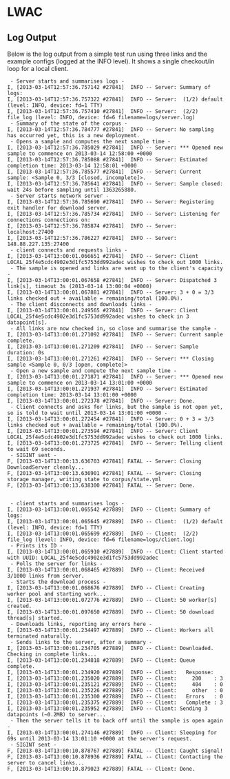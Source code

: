 LWAC
====



Log Output
----------
Below is the log output from a simple test run using three links and the example configs (logged at the INFO level).  It shows a single checkout/in loop for a local client.


     - Server starts and summarises logs - 
    I, [2013-03-14T12:57:36.757142 #27841]  INFO -- Server: Summary of logs:
    I, [2013-03-14T12:57:36.757322 #27841]  INFO -- Server:  (1/2) default (level: INFO, device: fd=1 TTY)
    I, [2013-03-14T12:57:36.757410 #27841]  INFO -- Server:  (2/2) file_log (level: INFO, device: fd=6 filename=logs/server.log)
     - Summary of the state of the corpus - 
    I, [2013-03-14T12:57:36.784777 #27841]  INFO -- Server: No sampling has occurred yet, this is a new deployment.
     - Opens a sample and computes the next sample time - 
    I, [2013-03-14T12:57:36.785029 #27841]  INFO -- Server: *** Opened new sample to commence on 2013-03-14 12:58:00 +0000
    I, [2013-03-14T12:57:36.785088 #27841]  INFO -- Server: Estimated completion time: 2013-03-14 12:58:01 +0000
    I, [2013-03-14T12:57:36.785577 #27841]  INFO -- Server: Current sample: <Sample 0, 3/3 [closed, incomplete]>.
    I, [2013-03-14T12:57:36.785641 #27841]  INFO -- Server: Sample closed: wait 24s before sampling until 1363265880.
     - Server starts network server -
    I, [2013-03-14T12:57:36.785690 #27841]  INFO -- Server: Registering exit handler for download server.
    I, [2013-03-14T12:57:36.785734 #27841]  INFO -- Server: Listening for connections connections on:
    I, [2013-03-14T12:57:36.785874 #27841]  INFO -- Server:   localhost:27400
    I, [2013-03-14T12:57:36.786227 #27841]  INFO -- Server:   148.88.227.135:27400
     - client connects and requests links -
    I, [2013-03-14T13:00:01.066651 #27841]  INFO -- Server: Client LOCAL_25f4e5cdc4902e3d1fc5753dd992adec wishes to check out 1000 links.
     - The sample is opened and links are sent up to the client's capacity -
    I, [2013-03-14T13:00:01.067658 #27841]  INFO -- Server: Dispatched 3 link[s], timeout 3s (2013-03-14 13:00:04 +0000)
    I, [2013-03-14T13:00:01.067881 #27841]  INFO -- Server: 3 + 0 = 3/3 links checked out + available = remaining/total (100.0%).
     - The client disconnects and downloads links - 
    I, [2013-03-14T13:00:01.249565 #27841]  INFO -- Server: Client LOCAL_25f4e5cdc4902e3d1fc5753dd992adec wishes to check in 3 datapoint[s].
     - All links are now checked in, so close and summarise the sample - 
    I, [2013-03-14T13:00:01.271092 #27841]  INFO -- Server: Current sample complete.
    I, [2013-03-14T13:00:01.271209 #27841]  INFO -- Server: Sample duration: 0s
    I, [2013-03-14T13:00:01.271261 #27841]  INFO -- Server: *** Closing sample <Sample 0, 0/3 [open, complete]>
     - Open a new sample and compute the next sample time - 
    I, [2013-03-14T13:00:01.271871 #27841]  INFO -- Server: *** Opened new sample to commence on 2013-03-14 13:01:00 +0000
    I, [2013-03-14T13:00:01.271937 #27841]  INFO -- Server: Estimated completion time: 2013-03-14 13:01:00 +0000
    I, [2013-03-14T13:00:01.272378 #27841]  INFO -- Server: Done.
     - Client connects and asks for links, but the sample is not open yet, so is told to wait until 2013-03-14 13:01:00 +0000 - 
    I, [2013-03-14T13:00:01.272454 #27841]  INFO -- Server: 0 + 3 = 3/3 links checked out + available = remaining/total (100.0%).
    I, [2013-03-14T13:00:01.273594 #27841]  INFO -- Server: Client LOCAL_25f4e5cdc4902e3d1fc5753dd992adec wishes to check out 1000 links.
    I, [2013-03-14T13:00:01.273725 #27841]  INFO -- Server: Telling client to wait 69 seconds.
     - SIGINT sent -
    F, [2013-03-14T13:00:13.636703 #27841] FATAL -- Server: Closing DownloadServer cleanly...
    F, [2013-03-14T13:00:13.636901 #27841] FATAL -- Server: Closing storage manager, writing state to corpus/state.yml
    F, [2013-03-14T13:00:13.638300 #27841] FATAL -- Server: Done.


     - client starts and summarises logs - 
    I, [2013-03-14T13:00:01.065542 #27889]  INFO -- Client: Summary of logs:
    I, [2013-03-14T13:00:01.065645 #27889]  INFO -- Client:  (1/2) default (level: INFO, device: fd=1 TTY)
    I, [2013-03-14T13:00:01.065699 #27889]  INFO -- Client:  (2/2) file_log (level: INFO, device: fd=6 filename=logs/client.log)
     - Prints its ID - 
    I, [2013-03-14T13:00:01.065910 #27889]  INFO -- Client: Client started with UUID: LOCAL_25f4e5cdc4902e3d1fc5753dd992adec
     - Polls the server for links - 
    I, [2013-03-14T13:00:01.068465 #27889]  INFO -- Client: Received 3/1000 links from server.
     - Starts the download process - 
    I, [2013-03-14T13:00:01.068676 #27889]  INFO -- Client: Creating worker pool and starting work...
    I, [2013-03-14T13:00:01.072776 #27889]  INFO -- Client: 50 worker[s] created.
    I, [2013-03-14T13:00:01.097650 #27889]  INFO -- Client: 50 download thread[s] started.
     - Downloads links, reporting any errors here - 
    I, [2013-03-14T13:00:01.234497 #27889]  INFO -- Client: Workers all terminated naturally.
     - Sends links to the server, after a summary - 
    I, [2013-03-14T13:00:01.234705 #27889]  INFO -- Client: Downloaded.  Checking in complete links...
    I, [2013-03-14T13:00:01.234818 #27889]  INFO -- Client: Queue complete.
    I, [2013-03-14T13:00:01.234920 #27889]  INFO -- Client:   Response:
    I, [2013-03-14T13:00:01.235020 #27889]  INFO -- Client:     200    : 3
    I, [2013-03-14T13:00:01.235121 #27889]  INFO -- Client:     404    : 0
    I, [2013-03-14T13:00:01.235226 #27889]  INFO -- Client:     other  : 0
    I, [2013-03-14T13:00:01.235300 #27889]  INFO -- Client:   Errors   : 0
    I, [2013-03-14T13:00:01.235375 #27889]  INFO -- Client:   Complete : 3
    I, [2013-03-14T13:00:01.235952 #27889]  INFO -- Client: Sending 3 datapoints (~0.2MB) to server...
     - Then the server tells it to back off until the sample is open again - 
    I, [2013-03-14T13:00:01.274146 #27889]  INFO -- Client: Sleeping for 69s until 2013-03-14 13:01:10 +0000 at the server's request.
     - SIGINT sent -
    F, [2013-03-14T13:00:10.878767 #27889] FATAL -- Client: Caught signal!
    F, [2013-03-14T13:00:10.878936 #27889] FATAL -- Client: Contacting the server to cancel links...
    F, [2013-03-14T13:00:10.879023 #27889] FATAL -- Client: Done.

